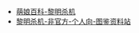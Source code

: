 - [萌娘百科-黎明杀机](https://zh.moegirl.org.cn/%E9%BB%8E%E6%98%8E%E6%9D%80%E6%9C%BA)
- [黎明杀机-非官方-个人向-图鉴资料站](https://dbdwiki.com/)
